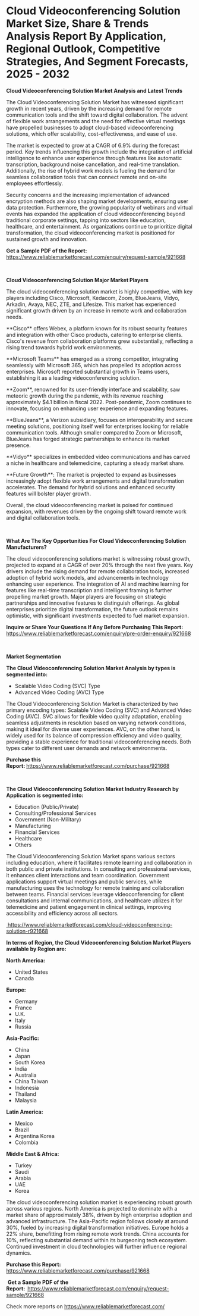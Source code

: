 <p><h1>Cloud Videoconferencing Solution Market Size, Share & Trends Analysis Report By Application, Regional Outlook, Competitive Strategies, And Segment Forecasts, 2025 - 2032</h1></p><p><strong>Cloud Videoconferencing Solution Market Analysis and Latest Trends</strong></p>
<p><p>The Cloud Videoconferencing Solution Market has witnessed significant growth in recent years, driven by the increasing demand for remote communication tools and the shift toward digital collaboration. The advent of flexible work arrangements and the need for effective virtual meetings have propelled businesses to adopt cloud-based videoconferencing solutions, which offer scalability, cost-effectiveness, and ease of use.</p><p>The market is expected to grow at a CAGR of 6.9% during the forecast period. Key trends influencing this growth include the integration of artificial intelligence to enhance user experience through features like automatic transcription, background noise cancellation, and real-time translation. Additionally, the rise of hybrid work models is fueling the demand for seamless collaboration tools that can connect remote and on-site employees effortlessly.</p><p>Security concerns and the increasing implementation of advanced encryption methods are also shaping market developments, ensuring user data protection. Furthermore, the growing popularity of webinars and virtual events has expanded the application of cloud videoconferencing beyond traditional corporate settings, tapping into sectors like education, healthcare, and entertainment. As organizations continue to prioritize digital transformation, the cloud videoconferencing market is positioned for sustained growth and innovation.</p></p>
<p><strong>Get a Sample PDF of the Report:&nbsp;</strong> <a href="https://www.reliablemarketforecast.com/enquiry/request-sample/921668?utm_campaign=2333&utm_medium=2&utm_source=Github&utm_content=ia&utm_term=07032025&utm_id=cloud-videoconferencing-solution">https://www.reliablemarketforecast.com/enquiry/request-sample/921668</a></p>
<p>&nbsp;</p>
<p><strong>Cloud Videoconferencing Solution Major Market Players</strong></p>
<p><p>The cloud videoconferencing solution market is highly competitive, with key players including Cisco, Microsoft, Kedacom, Zoom, BlueJeans, Vidyo, Arkadin, Avaya, NEC, ZTE, and Lifesize. This market has experienced significant growth driven by an increase in remote work and collaboration needs.</p><p>**Cisco** offers Webex, a platform known for its robust security features and integration with other Cisco products, catering to enterprise clients. Cisco's revenue from collaboration platforms grew substantially, reflecting a rising trend towards hybrid work environments.</p><p>**Microsoft Teams** has emerged as a strong competitor, integrating seamlessly with Microsoft 365, which has propelled its adoption across enterprises. Microsoft reported substantial growth in Teams users, establishing it as a leading videoconferencing solution.</p><p>**Zoom**, renowned for its user-friendly interface and scalability, saw meteoric growth during the pandemic, with its revenue reaching approximately $4.1 billion in fiscal 2022. Post-pandemic, Zoom continues to innovate, focusing on enhancing user experience and expanding features.</p><p>**BlueJeans**, a Verizon subsidiary, focuses on interoperability and secure meeting solutions, positioning itself well for enterprises looking for reliable communication tools. Although smaller compared to Zoom or Microsoft, BlueJeans has forged strategic partnerships to enhance its market presence.</p><p>**Vidyo** specializes in embedded video communications and has carved a niche in healthcare and telemedicine, capturing a steady market share.</p><p>**Future Growth**: The market is projected to expand as businesses increasingly adopt flexible work arrangements and digital transformation accelerates. The demand for hybrid solutions and enhanced security features will bolster player growth.</p><p>Overall, the cloud videoconferencing market is poised for continued expansion, with revenues driven by the ongoing shift toward remote work and digital collaboration tools.</p></p>
<p>&nbsp;</p>
<p><strong>What Are The Key Opportunities For Cloud Videoconferencing Solution Manufacturers?</strong></p>
<p><p>The cloud videoconferencing solutions market is witnessing robust growth, projected to expand at a CAGR of over 20% through the next five years. Key drivers include the rising demand for remote collaboration tools, increased adoption of hybrid work models, and advancements in technology enhancing user experience. The integration of AI and machine learning for features like real-time transcription and intelligent framing is further propelling market growth. Major players are focusing on strategic partnerships and innovative features to distinguish offerings. As global enterprises prioritize digital transformation, the future outlook remains optimistic, with significant investments expected to fuel market expansion.</p></p>
<p><strong>Inquire or Share Your Questions If Any Before Purchasing This Report:</strong> <a href="https://www.reliablemarketforecast.com/enquiry/pre-order-enquiry/921668?utm_campaign=2333&utm_medium=2&utm_source=Github&utm_content=ia&utm_term=07032025&utm_id=cloud-videoconferencing-solution">https://www.reliablemarketforecast.com/enquiry/pre-order-enquiry/921668</a></p>
<p>&nbsp;</p>
<p><strong>Market Segmentation</strong></p>
<p><strong>The Cloud Videoconferencing Solution Market Analysis by types is segmented into:</strong></p>
<p><ul><li>Scalable Video Coding (SVC) Type</li><li>Advanced Video Coding (AVC) Type</li></ul></p>
<p><p>The Cloud Videoconferencing Solution Market is characterized by two primary encoding types: Scalable Video Coding (SVC) and Advanced Video Coding (AVC). SVC allows for flexible video quality adaptation, enabling seamless adjustments in resolution based on varying network conditions, making it ideal for diverse user experiences. AVC, on the other hand, is widely used for its balance of compression efficiency and video quality, providing a stable experience for traditional videoconferencing needs. Both types cater to different user demands and network environments.</p></p>
<p><strong>Purchase this Report:&nbsp;</strong><a href="https://www.reliablemarketforecast.com/purchase/921668?utm_campaign=2333&utm_medium=2&utm_source=Github&utm_content=ia&utm_term=07032025&utm_id=cloud-videoconferencing-solution">https://www.reliablemarketforecast.com/purchase/921668</a></p>
<p>&nbsp;</p>
<p><strong>The Cloud Videoconferencing Solution Market Industry Research by Application is segmented into:</strong></p>
<p><ul><li>Education (Public/Private)</li><li>Consulting/Professional Services</li><li>Government (Non-Military)</li><li>Manufacturing</li><li>Financial Services</li><li>Healthcare</li><li>Others</li></ul></p>
<p><p>The Cloud Videoconferencing Solution Market spans various sectors including education, where it facilitates remote learning and collaboration in both public and private institutions. In consulting and professional services, it enhances client interactions and team coordination. Government applications support virtual meetings and public services, while manufacturing uses the technology for remote training and collaboration between teams. Financial services leverage videoconferencing for client consultations and internal communications, and healthcare utilizes it for telemedicine and patient engagement in clinical settings, improving accessibility and efficiency across all sectors.</p></p>
<p><a href="https://www.reliablemarketforecast.com/cloud-videoconferencing-solution-r921668?utm_campaign=2333&utm_medium=2&utm_source=Github&utm_content=ia&utm_term=07032025&utm_id=cloud-videoconferencing-solution">&nbsp;https://www.reliablemarketforecast.com/cloud-videoconferencing-solution-r921668</a></p>
<p><strong>In terms of Region, the Cloud Videoconferencing Solution Market Players available by Region are:</strong></p>
<p>
    <p> <strong> North America: </strong>
        <ul>
            <li>United States</li>
            <li>Canada</li>
        </ul>
        </p> 
    <p> <strong> Europe: </strong>
        <ul>
            <li>Germany</li>
            <li>France</li>
            <li>U.K.</li>
            <li>Italy</li>
            <li>Russia</li>
        </ul>
        </p> 
    <p> <strong> Asia-Pacific: </strong>
        <ul>
            <li>China</li>
            <li>Japan</li>
            <li>South Korea</li>
            <li>India</li>
            <li>Australia</li>
            <li>China Taiwan</li>
            <li>Indonesia</li>
            <li>Thailand</li>
            <li>Malaysia</li>
        </ul>
        </p> 
    <p> <strong> Latin America: </strong>
        <ul>
            <li>Mexico</li>
            <li>Brazil</li>
            <li>Argentina Korea</li>
            <li>Colombia</li>
        </ul>
        </p> 
    <p> <strong> Middle East & Africa: </strong>
        <ul>
            <li>Turkey</li>
            <li>Saudi</li>
            <li>Arabia</li>
            <li>UAE</li>
            <li>Korea</li>
        </ul>
    </p>
    </p>
<p><p>The cloud videoconferencing solution market is experiencing robust growth across various regions. North America is projected to dominate with a market share of approximately 38%, driven by high enterprise adoption and advanced infrastructure. The Asia-Pacific region follows closely at around 30%, fueled by increasing digital transformation initiatives. Europe holds a 22% share, benefitting from rising remote work trends. China accounts for 10%, reflecting substantial demand within its burgeoning tech ecosystem. Continued investment in cloud technologies will further influence regional dynamics.</p></p>
<p><strong>Purchase this Report: </strong><a href="https://www.reliablemarketforecast.com/purchase/921668?utm_campaign=2333&utm_medium=2&utm_source=Github&utm_content=ia&utm_term=07032025&utm_id=cloud-videoconferencing-solution">https://www.reliablemarketforecast.com/purchase/921668</a></p>
<p>&nbsp;<strong>Get a Sample PDF of the Report:&nbsp;&nbsp;</strong><a href="https://www.reliablemarketforecast.com/enquiry/request-sample/921668?utm_campaign=2333&utm_medium=2&utm_source=Github&utm_content=ia&utm_term=07032025&utm_id=cloud-videoconferencing-solution">https://www.reliablemarketforecast.com/enquiry/request-sample/921668</a></p>
<p><strong></strong></p>
<p>Check more reports on <a href="https://www.reliablemarketforecast.com/?utm_campaign=2333&utm_medium=2&utm_source=Github&utm_content=ia&utm_term=07032025&utm_id=cloud-videoconferencing-solution">https://www.reliablemarketforecast.com/</a></p>